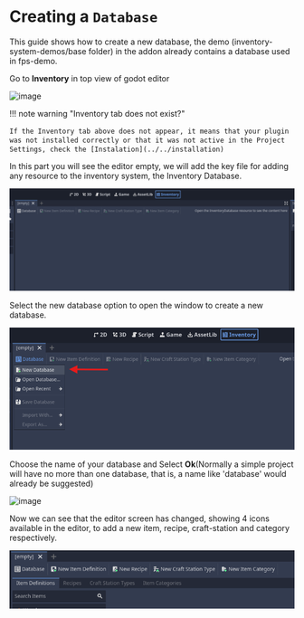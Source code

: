 # Creating a `Database`

This guide shows how to create a new database, the demo (inventory-system-demos/base folder) in the addon already contains a database used in fps-demo.

Go to **Inventory** in top view of godot editor

![image](https://github.com/expressobits/inventory-system/assets/1673249/1b3f4273-97ff-4a65-bc99-846d5d8cb403)

!!! note warning "Inventory tab does not exist?"

    If the Inventory tab above does not appear, it means that your plugin was not installed correctly or that it was not active in the Project Settings, check the [Instalation](../../installation)

In this part you will see the editor empty, we will add the key file for adding any resource to the inventory system, the Inventory Database.

![image](../../assets/images/empty_editor.png)

Select the new database option to open the window to create a new database.

![image](../../assets/images/select_new_database.png)

Choose the name of your database and Select **Ok**(Normally a simple project will have no more than one database, that is, a name like 'database' would already be suggested)

![image](https://github.com/expressobits/inventory-system/assets/1673249/020ad9a0-519c-4a38-963b-bda58c931a2a)

Now we can see that the editor screen has changed, showing 4 icons available in the editor, to add a new item, recipe, craft-station and category respectively.

![image](../../assets/images/new_database_editor.png)